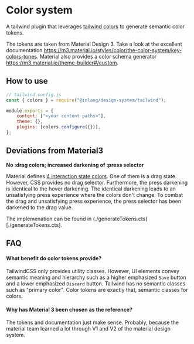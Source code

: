 # Color system

A tailwind plugin that leverages [tailwind colors](https://tailwindcss.com/docs/customizing-colors) to generate semantic color tokens.

The tokens are taken from Material Design 3. Take a look at the excellent documentation https://m3.material.io/styles/color/the-color-system/key-colors-tones. Material also provides a color schema generator https://m3.material.io/theme-builder#/custom.

## How to use

```js
// tailwind.config.js
const { colors } = require("@inlang/design-system/tailwind");

module.exports = {
	content: ["<your content paths>"],
	theme: {},
	plugins: [colors.configure({})],
};
```

## Deviations from Material3

**No :drag colors; increased darkening of :press selector**

Material defines [4 interaction state colors](https://m3.material.io/foundations/interaction-states).
One of them is a drag state. However, CSS provides no drag selector. Furthermore, the press
darkening is identical to the hover darkening. The identical darkening leads to an unsatisfying
press experience where the colors don't change. To combat the drag and unsatisfying press experience,
the press selector has been darkened to the drag value.

The implemenation can be found in (./generateTokens.cts)[./generateTokens.cts].

## FAQ

#### What benefit do color tokens provide?

TailwindCSS only provides utility classes. However, UI elements convey semantic meaning and hierarchy such as a higher emphasized `Save` button and a lower emphasized `Discard` button. Tailwind has no semantic classes such as "primary color". Color tokens are exactly that, semantic classes for colors.

#### Why has Material 3 been chosen as the reference?

The tokens and documentation just make sense. Probably, because the material team learned a lot through V1 and V2 of the material design system.
